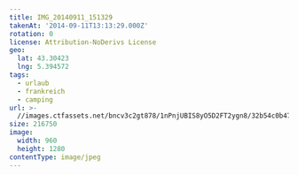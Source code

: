 ```yaml
---
title: IMG_20140911_151329
takenAt: '2014-09-11T13:13:29.000Z'
rotation: 0
license: Attribution-NoDerivs License
geo:
  lat: 43.30423
  lng: 5.394572
tags:
  - urlaub
  - frankreich
  - camping
url: >-
  //images.ctfassets.net/bncv3c2gt878/1nPnjUBIS8yO5D2FT2ygn8/32b54c0b47991aafafd264b1efdfbf75/img_20140911_151329_28312891695_o
size: 216750
image:
  width: 960
  height: 1280
contentType: image/jpeg
---
```


